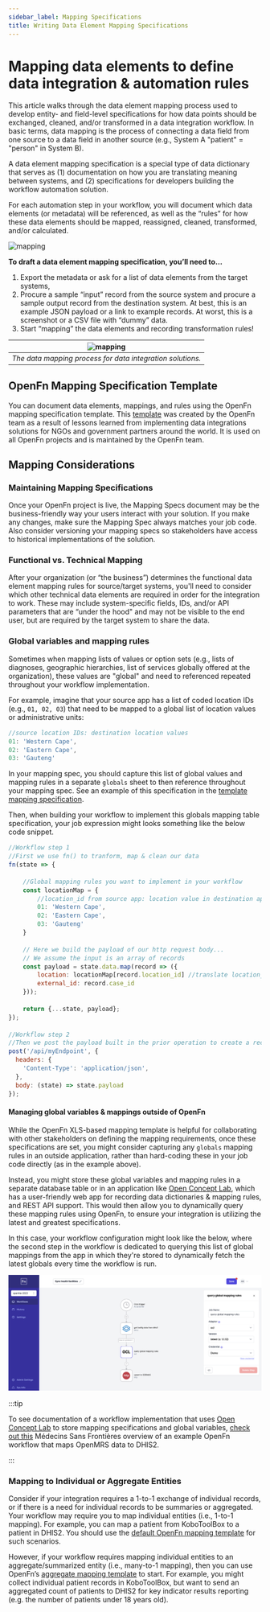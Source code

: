 ```yaml
---
sidebar_label: Mapping Specifications
title: Writing Data Element Mapping Specifications
---
```


# Mapping data elements to define data integration & automation rules

This article walks through the data element mapping process used to develop
entity- and field-level specifications for how data points should be exchanged,
cleaned, and/or transformed in a data integration workflow. In basic terms, data
mapping is the process of connecting a data field from one source to a data
field in another source (e.g., System A "patient" = "person" in System B).

A data element mapping specification is a special type of data dictionary that
serves as (1) documentation on how you are translating meaning between systems,
and (2) specifications for developers building the workflow automation solution.

For each automation step in your workflow, you will document which data elements
(or metadata) will be referenced, as well as the “rules” for how these data
elements should be mapped, reassigned, cleaned, transformed, and/or calculated.

![mapping](/img/mapping_example.png)

**To draft a data element mapping specification, you’ll need to…**

1. Export the metadata or ask for a list of data elements from the target
   systems,
2. Procure a sample “input” record from the source system and procure a sample
   output record from the destination system. At best, this is an example JSON
   payload or a link to example records. At worst, this is a screenshot or a CSV
   file with “dummy” data.
3. Start “mapping” the data elements and recording transformation rules!

|            ![mapping](/img/mapping_process.png)            |
| :--------------------------------------------------------: |
| _The data mapping process for data integration solutions._ |

## OpenFn Mapping Specification Template

You can document data elements, mappings, and rules using the OpenFn mapping
specification template. This
[template](https://docs.google.com/spreadsheets/d/19sPRLP4zeFgFbtOL1wKh-rc7D0KPMu3etmOOG_x5t68/edit#gid=1275153608)
was created by the OpenFn team as a result of lessons learned from implementing
data integrations solutions for NGOs and government partners around the world.
It is used on all OpenFn projects and is maintained by the OpenFn team.

## Mapping Considerations

### Maintaining Mapping Specifications

Once your OpenFn project is live, the Mapping Specs document may be the
business-friendly way your users interact with your solution. If you make any
changes, make sure the Mapping Spec always matches your job code. Also consider
versioning your mapping specs so stakeholders have access to historical
implementations of the solution.

### Functional vs. Technical Mapping

After your organization (or “the business”) determines the functional data
element mapping rules for source/target systems, you'll need to consider which
other technical data elements are required in order for the integration to work.
These may include system-specific fields, IDs, and/or API parameters that are
“under the hood" and may not be visible to the end user, but are required by the
target system to share the data.

### Global variables and mapping rules

Sometimes when mapping lists of values or option sets (e.g., lists of diagnoses,
geographic hierarchies, list of services globally offered at the organization),
these values are "global" and need to referenced repeated throughout your
workflow implementation.

For example, imagine that your source app has a list of coded location IDs
(e.g., `01, 02, 03`) that need to be mapped to a global list of location values
or administrative units:

```js
//source location IDs: destination location values
01: 'Western Cape',
02: 'Eastern Cape',
03: 'Gauteng'
```

In your mapping spec, you should capture this list of global values and mapping
rules in a separate `globals` sheet to then reference throughout your mapping
spec. See an example of this specification in the
[template mapping specification](https://docs.google.com/spreadsheets/d/19sPRLP4zeFgFbtOL1wKh-rc7D0KPMu3etmOOG_x5t68/edit).

Then, when building your workflow to implement this globals mapping table
specification, your job expression might looks something like the below code
snippet.

```js
//Workflow step 1
//First we use fn() to tranform, map & clean our data
fn(state => {

    //Global mapping rules you want to implement in your workflow
    const locationMap = {
        //location_id from source app: location value in destination app
        01: 'Western Cape',
        02: 'Eastern Cape',
        03: 'Gauteng'
    }

    // Here we build the payload of our http request body...
    // We assume the input is an array of records
    const payload = state.data.map(record => ({
        location: locationMap[record.location_id] //translate location_id to the mapped value
        external_id: record.case_id
    }));

    return {...state, payload};
});

//Workflow step 2
//Then we post the payload built in the prior operation to create a record
post('/api/myEndpoint', {
  headers: {
    'Content-Type': 'application/json',
  },
  body: (state) => state.payload
});
```

#### Managing global variables & mappings outside of OpenFn

While the OpenFn XLS-based mapping template is helpful for collaborating with
other stakeholders on defining the mapping requirements, once these
specifications are set, you might consider capturing any `globals` mapping rules
in an outside application, rather than hard-coding these in your job code
directly (as in the example above).

Instead, you might store these global variables and mapping rules in a separate
database table or in an application like
[Open Concept Lab](https://openconceptlab.org/), which has a user-friendly web
app for recording data dictionaries & mapping rules, and REST API support. This
would then allow you to dynamically query these mapping rules using OpenFn, to
ensure your integration is utilizing the latest and greatest specifications.

In this case, your workflow configuration might look like the below, where the
second step in the workflow is dedicated to querying this list of global
mappings from the app in which they're stored to dynamically fetch the latest
globals every time the workflow is run.

![ocl-workflow-example](/img/workflow-ocl-example.png)    

:::tip

To see documentation of a workflow implementation that uses
[Open Concept Lab](https://openconceptlab.org/) to store mapping specifications
and global variables,
[check out this](https://docs.google.com/presentation/d/1NEhgHD3P9luYYsJFMfGee8eR8xA03MpgcZcGPpzTLjE/edit#slide=id.g1ed42eefbd1_0_0)
Médecins Sans Frontières overview of an example OpenFn workflow that maps
OpenMRS data to DHIS2.

:::

### Mapping to Individual or Aggregate Entities

Consider if your integration requires a 1-to-1 exchange of individual records,
or if there is a need for individual records to be summaries or aggregated. Your
workflow may require you to map individual entities (i.e., 1-to-1 mapping). For
example, you can map a patient from KoboToolBox to a patient in DHIS2. You
should use the
[default OpenFn mapping template](https://docs.google.com/spreadsheets/d/19sPRLP4zeFgFbtOL1wKh-rc7D0KPMu3etmOOG_x5t68/edit#gid=1275153608)
for such scenarios.

However, if your workflow requires mapping individual entities to an
aggregate/summarized entity (i.e., many-to-1 mapping), then you can use OpenFn’s
[aggregate mapping template](https://docs.google.com/spreadsheets/d/1JVcM7FEkCeezHXONRaAaEPFks9lS8xO_q51jql_hUtc/edit)
to start. For example, you might collect individual patient records in
KoboToolBox, but want to send an aggregated count of patients to DHIS2 for key
indicator results reporting (e.g. the number of patients under 18 years old).
